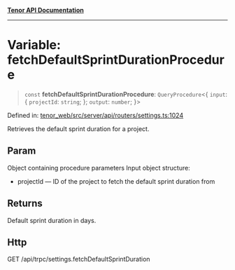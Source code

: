 [**Tenor API Documentation**](../../README.md)

***

# Variable: fetchDefaultSprintDurationProcedure

> `const` **fetchDefaultSprintDurationProcedure**: `QueryProcedure`\<\{ `input`: \{ `projectId`: `string`; \}; `output`: `number`; \}\>

Defined in: [tenor\_web/src/server/api/routers/settings.ts:1024](https://github.com/Apantli/Tenor/blob/b33873959b5093fc3e3d66ac4f230a78a6395bbd/tenor_web/src/server/api/routers/settings.ts#L1024)

Retrieves the default sprint duration for a project.

## Param

Object containing procedure parameters
Input object structure:
- projectId — ID of the project to fetch the default sprint duration from

## Returns

Default sprint duration in days.

## Http

GET /api/trpc/settings.fetchDefaultSprintDuration
